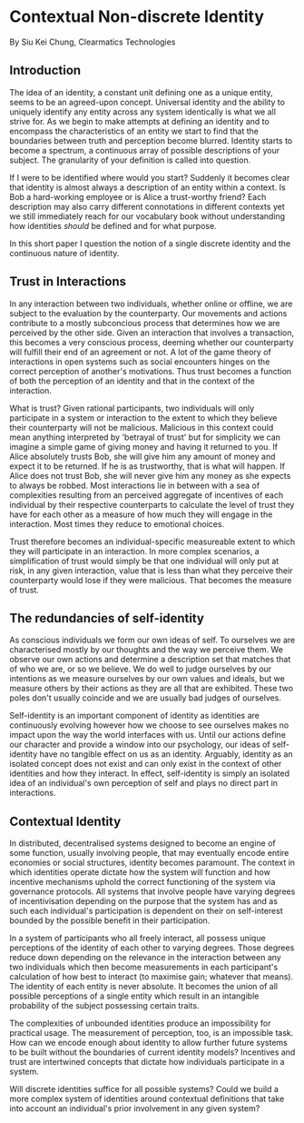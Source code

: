 # Contextual Non-discrete Identity

By Siu Kei Chung, Clearmatics Technologies

## Introduction

The idea of an identity, a constant unit defining one as a unique entity, seems to be an agreed-upon concept. Universal identity and the ability to uniquely identify any entity across any system identically is what we all strive for. As we begin to make attempts at defining an identity and to encompass the characteristics of an entity we start to find that the boundaries between truth and perception become blurred. Identity starts to become a spectrum, a continuous array of possible descriptions of your subject. The granularity of your definition is called into question.

If I were to be identified where would you start? Suddenly it becomes clear that identity is almost always a description of an entity within a context. Is Bob a hard-working employee or is Alice a trust-worthy friend? Each description may also carry different connotations in different contexts yet we still immediately reach for our vocabulary book without understanding how identities _should_ be defined and for what purpose.

In this short paper I question the notion of a single discrete identity and the continuous nature of identity.


## Trust in Interactions

In any interaction between two individuals, whether online or offline, we are subject to the evaluation by the counterparty. Our movements and actions contribute to a mostly subconcious process that determines how we are perceived by the other side. Given an interaction that involves a transaction, this becomes a very conscious process, deeming whether our counterparty will fulfill their end of an agreement or not. A lot of the game theory of interactions in open systems such as social encounters hinges on the correct perception of another's motivations. Thus trust becomes a function of both the perception of an identity and that in the context of the interaction.

What is trust? Given rational participants, two individuals will only participate in a system or interaction to the extent to which they believe their counterparty will not be malicious. Malicious in this context could mean anything interpreted by 'betrayal of trust' but for simplicity we can imagine a simple game of giving money and having it returned to you. If Alice absolutely trusts Bob, she will give him any amount of money and expect it to be returned. If he is as trustworthy, that is what will happen. If Alice does not trust Bob, she will never give him any money as she expects to always be robbed. Most interactions lie in between with a sea of complexities resulting from an perceived aggregate of incentives of each individual by their respective counterparts to calculate the level of trust they have for each other as a measure of how much they will engage in the interaction. Most times they reduce to emotional choices. 

Trust therefore becomes an individual-specific measureable extent to which they will participate in an interaction. In more complex scenarios, a simplification of trust would simply be that one individual will only put at risk, in any given interaction, value that is less than what they perceive their counterparty would lose if they were malicious. That becomes the measure of trust.

## The redundancies of self-identity

As conscious individuals we form our own ideas of self. To ourselves we are characterised mostly by our thoughts and the way we perceive them. We observe our own actions and determine a description set that matches that of who we are, or so we believe. We do well to judge ourselves by our intentions as we measure ourselves by our own values and ideals, but we measure others by their actions as they are all that are exhibited. These two poles don't usually coincide and we are usually bad judges of ourselves.

Self-identity is an important component of identity as identities are continuously evolving however how we choose to see ourselves makes no impact upon the way the world interfaces with us. Until our actions define our character and provide a window into our psychology, our ideas of self-identity have no tangible effect on us as an identity. Arguably, identity as an isolated concept does not exist and can only exist in the context of other identities and how they interact. In effect, self-identity is simply an isolated idea of an individual's own perception of self and plays no direct part in interactions.

## Contextual Identity

In distributed, decentralised systems designed to become an engine of some function, usually involving people, that may eventually encode entire economies or social structures, identity becomes paramount. The context in which identities operate dictate how the system will function and how incentive mechanisms uphold the correct functioning of the system via governance protocols. All systems that involve people have varying degrees of incentivisation depending on the purpose that the system has and as such each individual's participation is dependent on their on self-interest bounded by the possible benefit in their participation.

In a system of participants who all freely interact, all possess unique perceptions of the identity of each other to varying degrees. Those degrees reduce down depending on the relevance in the interaction between any two individuals which then become measurements in each participant's calculation of how best to interact (to maximise gain; whatever that means). The identity of each entity is never absolute. It becomes the union of all possible perceptions of a single entity which result in an intangible probability of the subject possessing certain traits.

The complexities of unbounded identities produce an impossibility for practical usage. The measurement of perception, too, is an impossible task. How can we encode enough about identity to allow further future systems to be built without the boundaries of current identity models? Incentives and trust are intertwined concepts that dictate how individuals participate in a system.

Will discrete identities suffice for all possible systems? Could we build a more complex system of identities around contextual definitions that take into account an individual's prior involvement in any given system?
